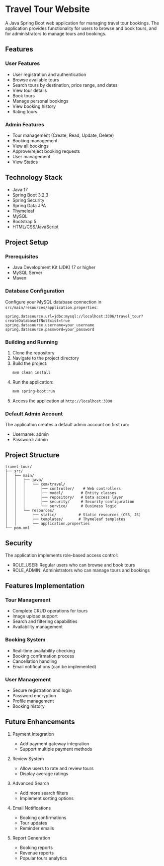 # Travel Tour Website

A Java Spring Boot web application for managing travel tour bookings. The application provides functionality for users to browse and book tours, and for administrators to manage tours and bookings.

## Features

### User Features
- User registration and authentication
- Browse available tours
- Search tours by destination, price range, and dates
- View tour details
- Book tours
- Manage personal bookings
- View booking history
- Rating tours

### Admin Features
- Tour management (Create, Read, Update, Delete)
- Booking management
- View all bookings
- Approve/reject booking requests
- User management
- View Statics

## Technology Stack

- Java 17
- Spring Boot 3.2.3
- Spring Security
- Spring Data JPA
- Thymeleaf
- MySQL
- Bootstrap 5
- HTML/CSS/JavaScript

## Project Setup

### Prerequisites
- Java Development Kit (JDK) 17 or higher
- MySQL Server
- Maven

### Database Configuration
Configure your MySQL database connection in `src/main/resources/application.properties`:
```properties
spring.datasource.url=jdbc:mysql://localhost:3306/travel_tour?createDatabaseIfNotExist=true
spring.datasource.username=your_username
spring.datasource.password=your_password
```

### Building and Running
1. Clone the repository
2. Navigate to the project directory
3. Build the project:
   ```bash
   mvn clean install
   ```
4. Run the application:
   ```bash
   mvn spring-boot:run
   ```
5. Access the application at `http://localhost:3000`

### Default Admin Account
The application creates a default admin account on first run:
- Username: admin
- Password: admin

## Project Structure

```
travel-tour/
├── src/
│   ├── main/
│   │   ├── java/
│   │   │   └── com/travel/
│   │   │       ├── controller/    # Web controllers
│   │   │       ├── model/        # Entity classes
│   │   │       ├── repository/   # Data access layer
│   │   │       ├── security/     # Security configuration
│   │   │       └── service/      # Business logic
│   │   └── resources/
│   │       ├── static/          # Static resources (CSS, JS)
│   │       ├── templates/       # Thymeleaf templates
│   │       └── application.properties
└── pom.xml
```

## Security

The application implements role-based access control:
- ROLE_USER: Regular users who can browse and book tours
- ROLE_ADMIN: Administrators who can manage tours and bookings

## Features Implementation

### Tour Management
- Complete CRUD operations for tours
- Image upload support
- Search and filtering capabilities
- Availability management

### Booking System
- Real-time availability checking
- Booking confirmation process
- Cancellation handling
- Email notifications (can be implemented)

### User Management
- Secure registration and login
- Password encryption
- Profile management
- Booking history

## Future Enhancements

1. Payment Integration
   - Add payment gateway integration
   - Support multiple payment methods

2. Review System
   - Allow users to rate and review tours
   - Display average ratings

3. Advanced Search
   - Add more search filters
   - Implement sorting options

4. Email Notifications
   - Booking confirmations
   - Tour updates
   - Reminder emails

5. Report Generation
   - Booking reports
   - Revenue reports
   - Popular tours analytics
